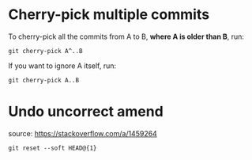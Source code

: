 # Cherry-pick multiple commits
To cherry-pick all the commits from A to B, __where A is older than B__, run:
```
git cherry-pick A^..B
```
If you want to ignore A itself, run:
```
git cherry-pick A..B
```

# Undo uncorrect amend
source: https://stackoverflow.com/a/1459264
```
git reset --soft HEAD@{1}
```
